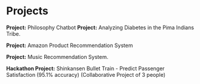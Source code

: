 # Projects
**Project:** Philosophy Chatbot
**Project:** Analyzing Diabetes in the Pima Indians Tribe.

**Project:** Amazon Product Recommendation System

**Project:** Music Recommendation System.

**Hackathon Project:** Shinkansen Bullet Train - Predict Passenger Satisfaction (95.1% accuracy) (Collaborative Project of 3 people)

